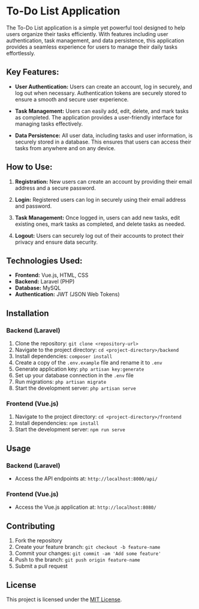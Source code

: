 # To-Do List Application

The To-Do List application is a simple yet powerful tool designed to help users organize their tasks efficiently. With features including user authentication, task management, and data persistence, this application provides a seamless experience for users to manage their daily tasks effortlessly.

## Key Features:

- **User Authentication:** Users can create an account, log in securely, and log out when necessary. Authentication tokens are securely stored to ensure a smooth and secure user experience.

- **Task Management:** Users can easily add, edit, delete, and mark tasks as completed. The application provides a user-friendly interface for managing tasks effectively.

- **Data Persistence:** All user data, including tasks and user information, is securely stored in a database. This ensures that users can access their tasks from anywhere and on any device.

## How to Use:

1. **Registration:** New users can create an account by providing their email address and a secure password.

2. **Login:** Registered users can log in securely using their email address and password.

3. **Task Management:** Once logged in, users can add new tasks, edit existing ones, mark tasks as completed, and delete tasks as needed.

4. **Logout:** Users can securely log out of their accounts to protect their privacy and ensure data security.

## Technologies Used:

- **Frontend:** Vue.js, HTML, CSS
- **Backend:** Laravel (PHP)
- **Database:** MySQL
- **Authentication:** JWT (JSON Web Tokens)

## Installation

### Backend (Laravel)

1. Clone the repository: `git clone <repository-url>`
2. Navigate to the project directory: `cd <project-directory>/backend`
3. Install dependencies: `composer install`
4. Create a copy of the `.env.example` file and rename it to `.env`
5. Generate application key: `php artisan key:generate`
6. Set up your database connection in the `.env` file
7. Run migrations: `php artisan migrate`
8. Start the development server: `php artisan serve`

### Frontend (Vue.js)

1. Navigate to the project directory: `cd <project-directory>/frontend`
2. Install dependencies: `npm install`
3. Start the development server: `npm run serve`

## Usage

### Backend (Laravel)

- Access the API endpoints at: `http://localhost:8000/api/`

### Frontend (Vue.js)

- Access the Vue.js application at: `http://localhost:8080/`

## Contributing

1. Fork the repository
2. Create your feature branch: `git checkout -b feature-name`
3. Commit your changes: `git commit -am 'Add some feature'`
4. Push to the branch: `git push origin feature-name`
5. Submit a pull request

## License

This project is licensed under the [MIT License](LICENSE).
